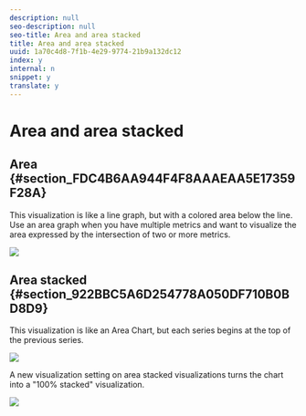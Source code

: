 ```yaml
---
description: null
seo-description: null
seo-title: Area and area stacked
title: Area and area stacked
uuid: 1a70c4d8-7f1b-4e29-9774-21b9a132dc12
index: y
internal: n
snippet: y
translate: y
---
```


# Area and area stacked


## Area {#section_FDC4B6AA944F4F8AAAEAA5E17359F28A}

This visualization is like a line graph, but with a colored area below the line. Use an area graph when you have multiple metrics and want to visualize the area expressed by the intersection of two or more metrics. 

![](graphics/area.png) 

## Area stacked {#section_922BBC5A6D254778A050DF710B0BD8D9}

This visualization is like an Area Chart, but each series begins at the top of the previous series. 

![](graphics/area-stacked.png) 

A new visualization setting on area stacked visualizations turns the chart into a "100% stacked" visualization. 

![](graphics/areastacked100.png) 
